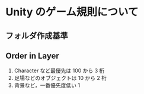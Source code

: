 # Unity のゲーム規則について

## フォルダ作成基準

## Order in Layer

1. Character など最優先は 100 から 3 桁
2. 足場などのオブジェクトは 10 から 2 桁
3. 背景など，一番優先度低い 1
